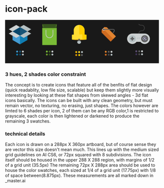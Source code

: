# icon-pack

![icons](_master.jpg)

### 3 hues, 2 shades color constraint
The concept is to create icons that feature all of the benfits of flat design (quick readablity, low file size, scalable) but keep them slightly more visually interesting by looking at these flat shapes from skewed angles - 3d flat icons basically.
The icons can be built with any clean geometry, but must remain vector, no texturing, no erasing, just shapes. The colors however are limted to 6 shades per icon, 2 of them can be any RGB color,1 is restricted to grayscale, each color is then lightened or darkened to produce the remaining 3 swatches.

### technical details
Each icon is drawn on a 288px X 360px artboard, but of course sense they are vector this size doesn't mean much. This lines up with the medium sized grid guidelines on AI CS6, or 72px squared with 8 subdivisions. The icon itself should be housed in the upper 288 X 288 region, with margins of 1/2 of a grid unit (35.5px) The remaining 72px X 288px area should be used to house the color swatches, each sized at 1/4 of a grid unit (17.75px) with 1/8 of space between(8.875px). These measurements are all marked down in _master.ai
